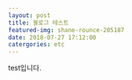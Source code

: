```yaml
---
layout: post
title: 블로그 테스트
featured-img: shane-rounce-205187
date: 2018-07-27 17:12:00
catergories: etc
---
```

test입니다.
